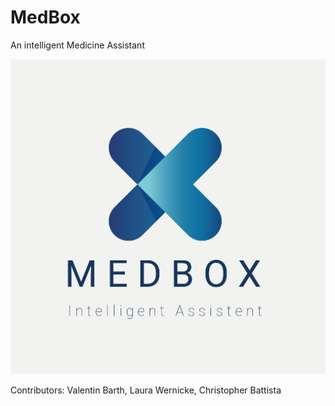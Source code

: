 # MedBox

An intelligent Medicine Assistant

![logo](MB_Logo.png)

Contributors:
Valentin Barth, Laura Wernicke, Christopher Battista